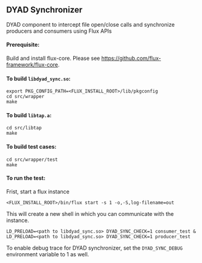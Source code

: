## DYAD Synchronizer

DYAD component to intercept file open/close calls and synchronize producers and consumers using Flux APIs

#### Prerequisite:
Build and install flux-core. Please see https://github.com/flux-framework/flux-core.
 

#### To build `libdyad_sync.so`:

```
export PKG_CONFIG_PATH=<FLUX_INSTALL_ROOT>/lib/pkgconfig
cd src/wrapper
make
```

#### To build `libtap.a`:

```
cd src/libtap
make
```

#### To build test cases:

```
cd src/wrapper/test
make
```

#### To run the test:

Frist, start a flux instance 

```
<FLUX_INSTALL_ROOT>/bin/flux start -s 1 -o,-S,log-filename=out
```
This will create a new shell in which you can communicate with the instance. 


```
LD_PRELOAD=<path to libdyad_sync.so> DYAD_SYNC_CHECK=1 consumer_test &
LD_PRELOAD=<path to libdyad_sync.so> DYAD_SYNC_CHECK=1 producer_test
```

To enable debug trace for DYAD synchronizer, set the `DYAD_SYNC_DEBUG` environment variable to 1 as well.
